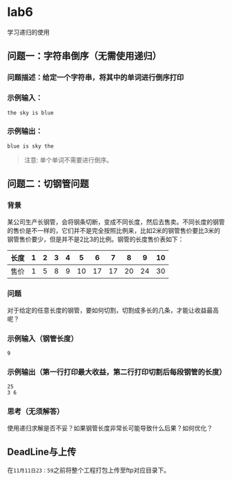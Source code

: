 # lab6
学习递归的使用
## 问题一：字符串倒序（无需使用递归）
### 问题描述：给定一个字符串，将其中的单词进行倒序打印
### 示例输入：
```
the sky is blue
```
### 示例输出：
```
blue is sky the
```
> 注意: 单个单词不需要进行倒序。

## 问题二：切钢管问题
### 背景 
某公司生产长钢管，会将钢条切断，变成不同长度，然后去售卖。不同长度的钢管的售价是不一样的，它们并不是完全按照比例来，比如2米的钢管售价要比3米的钢管售价要少，但是并不是2比3的比例。钢管的长度售价表如下：

|长度|1|2|3|4|5|6|7|8|9|10|
|-|-|-|-|-|-|-|-|-|-|-
|售价|1|5|8|9|10|17|17|20|24|30|

### 问题
对于给定的任意长度的钢管，要如何切割，切割成多长的几条，才能让收益最高呢？
### 示例输入（钢管长度）
```
9
```
### 示例输出（第一行打印最大收益，第二行打印切割后每段钢管的长度）
```
25
3 6
```
### 思考（无须解答）
使用递归求解是否不妥？如果钢管长度非常长可能导致什么后果？如何优化？
## DeadLine与上传
在```11月11日23：59```之前将整个工程打包上传至ftp对应目录下。

